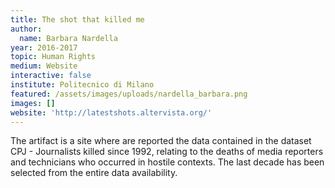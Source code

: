 ```yaml
---
title: The shot that killed me
author:
  name: Barbara Nardella
year: 2016-2017
topic: Human Rights
medium: Website
interactive: false
institute: Politecnico di Milano
featured: /assets/images/uploads/nardella_barbara.png
images: []
website: 'http://latestshots.altervista.org/'
---
```

The artifact is a site where are reported the data contained in the dataset CPJ - Journalists killed since 1992, relating to the deaths of media reporters and technicians who occurred in hostile contexts. The last decade has been selected from the entire data availability.
